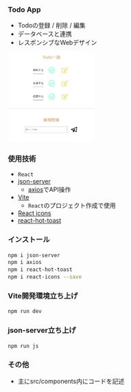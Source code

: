 ### Todo App
- Todoの登録 / 削除 / 編集
- データベースと連携
- レスポンシブなWebデザイン

<img src="./Images/todoImage.png" width="40%" height="60%" />

### 使用技術
- `React`
- [json-server](https://github.com/typicode/json-server)
    - [axios](https://axios-http.com)でAPI操作
- [Vite](https://ja.vitejs.dev)
    - `React`のプロジェクト作成で使用
- [React icons](https://react-icons.github.io/react-icons/)
- [react-hot-toast](https://react-hot-toast.com)

### インストール
```bash
npm i json-server
npm i axios
npm i react-hot-toast
npm i react-icons --save
```

### Vite開発環境立ち上げ
```bash
npm run dev
```

### json-server立ち上げ
```bash
npm run js
```

### その他
- 主にsrc/components内にコードを記述